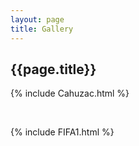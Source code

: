 ```yaml
---
layout: page
title: Gallery
---
```


## {{page.title}}

{% include Cahuzac.html %}  

<br>  
  

<!-- {% include ANG_VONG_VATHANA.html %} -->

{% include FIFA1.html %}
